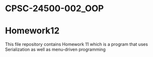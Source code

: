 # CPSC-24500-002_OOP

# Homework12

This file repository contains Homework 11 which is a program that uses Serialization as well as menu-driven programming 
